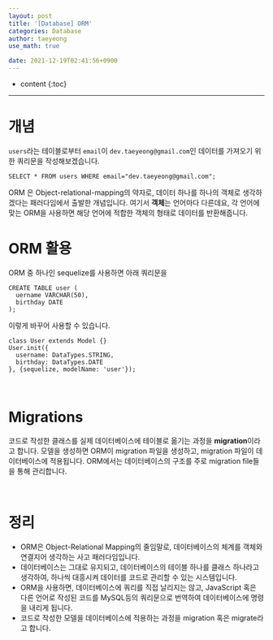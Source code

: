```yaml
---
layout: post
title: '[Database] ORM'
categories: Database
author: taeyeong
use_math: true

date: 2021-12-19T02:41:56+0900
---
```

* content
{:toc}


---

# 개념

`users`라는 테이블로부터 `email`이 `dev.taeyeong@gmail.com`인 데이터를 가져오기 위한 쿼리문을 작성해보겠습니다.

```
SELECT * FROM users WHERE email="dev.taeyeong@gmail.com";
```

ORM 은 Object-relational-mapping의 약자로, 데이터 하나를 하나의 객체로 생각하겠다는 패러다임에서 출발한 개념입니다. 여기서 **객체**는 언어마다 다른데요, 각 언어에 맞는 ORM을 사용하면 해당 언어에 적합한 객체의 형태로 데이터를 반환해줍니다.

# ORM 활용

ORM 중 하나인 sequelize를 사용하면 아래 쿼리문을

```
CREATE TABLE user (
  uername VARCHAR(50),
  birthday DATE
);
```

이렇게 바꾸어 사용할 수 있습니다.

```
class User extends Model {}
User.init({
  username: DataTypes.STRING,
  birthday: DataTypes.DATE
}, {sequelize, modelName: 'user'});
```

<br>

# Migrations

코드로 작성한 클래스를 실제 데이터베이스에 테이블로 옮기는 과정을 **migration**이라고 합니다. 모델을 생성하면 ORM이 migration 파일을 생성하고, migration 파일이 데이터베이스에 적용됩니다. ORM에서는 데이터베이스의 구조를 주로 migration file들을 통해 관리합니다.

<br>

# 정리

- ORM은 Object-Relational Mapping의 줄임말로, 데이터베이스의 체계를 객체와 연결지어 생각하는 사고 패러다임입니다.
- 데이터베이스는 그대로 유지되고, 데이터베이스의 테이블 하나를 클래스 하나라고 생각하여, 하나씩 대흥시켜 데이터를 코드로 관리할 수 있는 시스템입니다.
- ORM을 사용하면, 데이터베이스에 쿼리를 직접 날리지는 않고, JavaScript 혹은 다른 언어로 작성된 코드를 MySQL등의 쿼리문으로 번역하여 데이터베이스에 명령을 내리게 됩니다.
- 코드로 작성한 모델을 데이터베이스에 적용하는 과정을 migration 혹은 migrate라고 합니다.

